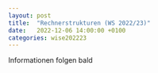 ```yaml
---
layout: post
title:  "Rechnerstrukturen (WS 2022/23)"
date:   2022-12-06 14:00:00 +0100
categories: wise202223
---
```


Informationen folgen bald
